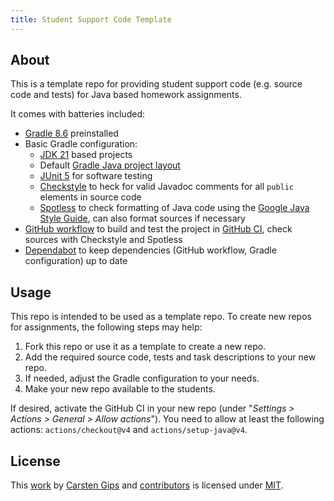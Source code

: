 ```yaml
---
title: Student Support Code Template
---
```


<!-- pandoc -s -f markdown -t markdown --columns=94 --reference-links=true README.md -->

## About

This is a template repo for providing student support code (e.g. source code and tests) for
Java based homework assignments.

It comes with batteries included:

-   [Gradle 8.6] preinstalled
-   Basic Gradle configuration:
    -   [JDK 21] based projects
    -   Default [Gradle Java project layout]
    -   [JUnit 5] for software testing
    -   [Checkstyle] to heck for valid Javadoc comments for all `public` elements in source
        code
    -   [Spotless] to check formatting of Java code using the [Google Java Style Guide], can
        also format sources if necessary
-   [GitHub workflow] to build and test the project in [GitHub CI], check sources with
    Checkstyle and Spotless
-   [Dependabot] to keep dependencies (GitHub workflow, Gradle configuration) up to date

## Usage

This repo is intended to be used as a template repo. To create new repos for assignments, the
following steps may help:

1.  Fork this repo or use it as a template to create a new repo.
2.  Add the required source code, tests and task descriptions to your new repo.
3.  If needed, adjust the Gradle configuration to your needs.
4.  Make your new repo available to the students.

If desired, activate the GitHub CI in your new repo (under "*Settings \> Actions \> General \>
Allow actions*"). You need to allow at least the following actions: `actions/checkout@v4` and
`actions/setup-java@v4`.

## License

This [work] by [Carsten Gips] and [contributors] is licensed under [MIT].

  [Gradle 8.6]: https://docs.gradle.org/8.6/release-notes.html
  [JDK 21]: https://jdk.java.net/21/
  [Gradle Java project layout]: https://docs.gradle.org/current/userguide/java_plugin.html#sec:java_project_layout
  [JUnit 5]: https://junit.org/junit5/
  [Checkstyle]: https://github.com/checkstyle/checkstyle
  [Spotless]: https://github.com/diffplug/spotless
  [Google Java Style Guide]: https://google.github.io/styleguide/javaguide.html
  [GitHub workflow]: https://docs.github.com/en/get-started/using-github/github-flow
  [GitHub CI]: https://docs.github.com/en/actions/automating-builds-and-tests/about-continuous-integration
  [Dependabot]: https://docs.github.com/en/code-security/dependabot/working-with-dependabot
  [work]: https://github.com/Programmiermethoden-CampusMinden/student-support-code-template
  [Carsten Gips]: https://github.com/cagix
  [contributors]: https://github.com/Programmiermethoden-CampusMinden/student-support-code-template/graphs/contributors
  [MIT]: LICENSE.md
